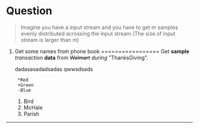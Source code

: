 # Question
> Imagine you have a input stream and you have to get m samples evenly distributed acrossing the input stream.(The size of input stream is 
larger than m)


1. Get some names from phone book
=================
Get __sample__ *transaction* **data** from ~~Walmart~~ _during_ "ThanksGiving".


    dadasasadadsadas
        qwwsdsads
        
        *Red
        +Green
        -Blue
        
        
    1. Bird 
    1. McHale 
    1. Parish
----------

